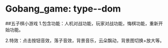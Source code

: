 # Gobang_game: type--dom
##五子棋小游戏
1.包含功能：人机对战功能，玩家对战功能，悔棋功能，重新开始功能。

2.特效：点击按钮音效，落子音效，背景音乐，云朵飘动，背景图切换+放大等。
